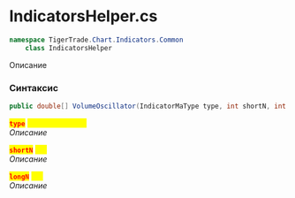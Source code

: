 
# IndicatorsHelper.cs
```csharp
namespace TigerTrade.Chart.Indicators.Common  
    class IndicatorsHelper
```

Описание

### Синтаксис
```csharp
public double[] VolumeOscillator(IndicatorMaType type, int shortN, int longN)
```

<mark style="color:red;">**`type`**</mark> <mark style="color:yellow;">`IndicatorMaType`</mark>  
 *Описание*  
  
<mark style="color:red;">**`shortN`**</mark> <mark style="color:yellow;">`int`</mark>  
 *Описание*  
  
<mark style="color:red;">**`longN`**</mark> <mark style="color:yellow;">`int`</mark>  
 *Описание*  
  

                    
                    